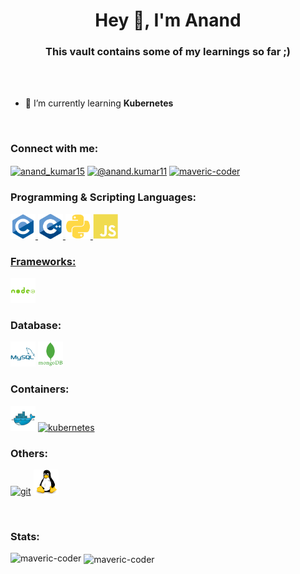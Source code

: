 <h1 align="center">Hey 👋, I'm Anand</h1>
<h3 align="center">This vault contains some of my learnings so far ;)</h3>

<br/><br/>

- 🌱 I’m currently learning **Kubernetes**

<!--- - 💬 Ask me about **Cloud and DevOps** -->

<!--- - 📫 Reach me at **anand.kumar1@hotmail.com**-->



<br/>

<p align="left">
<h3 align="left">Connect with me:</h3>



<a href="https://www.hackerrank.com/anand_kumar15" target="blank"><img align="center" src="https://cdn4.iconfinder.com/data/icons/logos-and-brands-1/512/160_Hackerrank_logo_logos-512.png" alt="anand_kumar15" height="30" width="40" /></a>
<a href="https://www.hackerearth.com/@anand.kumar11" target="blank"><img align="center" src="https://cdn.icon-icons.com/icons2/2389/PNG/512/hackerearth_logo_icon_145208.png" alt="@anand.kumar11" height="30" width="40" /></a>
<a href="https://codeforces.com/profile/maveric-coder" target="blank"><img align="center" src="https://cdn4.iconfinder.com/data/icons/logos-brands-5/24/codeforces-512.png" alt="maveric-coder" height="30" width="30" /></a>
</p>


<h3 align="left">Programming & Scripting Languages:</h3>
<p align="left">
  <a href="https://www.cprogramming.com/" target="_blank"> <img src="https://github.com/devicons/devicon/blob/master/icons/c/c-original.svg" alt="c" width="40" height="40"/> </a> 
  <a href="https://www.w3schools.com/cpp/" target="_blank"> <img src="https://github.com/devicons/devicon/blob/master/icons/cplusplus/cplusplus-original.svg" alt="cplusplus" width="40" height="40"/> <a href="https://www.python.org" target="_blank"> <img src="https://github.com/devicons/devicon/blob/master/icons/python/python-plain.svg" alt="python" width="40" height="40"/> 
  <a href="https://developer.mozilla.org/en-US/docs/Web/JavaScript" target="_blank"> <img src="https://github.com/devicons/devicon/blob/master/icons/javascript/javascript-plain.svg" alt="javascript" width="40" height="40"/> 
  <!--- <a href="https://www.w3.org/html/" target="_blank"> <img src="https://github.com/devicons/devicon/blob/master/icons/html5/html5-original-wordmark.svg" alt="html5" width="40" height="40"/> </a> 
    -->
</p>
<h3 align="left">Frameworks:</h3>
<p align="left">
<a href="https://nodejs.org" target="_blank"> <img src="https://github.com/devicons/devicon/blob/master/icons/nodejs/nodejs-plain-wordmark.svg" alt="nodejs" width="40" height="40"/></a>
</p>
<h3 align="left">Database:</h3>
<p align="left">
   <a href="https://www.mysql.com/" target="_blank"> <img src="https://github.com/devicons/devicon/blob/master/icons/mysql/mysql-plain-wordmark.svg" alt="mysql" width="40" height="40"/></a>
  <a href="https://www.mongodb.com/" target="_blank"> <img src="https://github.com/devicons/devicon/blob/master/icons/mongodb/mongodb-plain-wordmark.svg" alt="mongodb" width="40" height="40"/></a> 
<h3 align="left">Containers:</h3>
<p align="left">
   <a href="https://www.docker.com/" target="_blank"> <img src="https://github.com/devicons/devicon/blob/master/icons/docker/docker-original.svg" alt="Docker" width="40" height="40"/></a>
  <a href="https://kubernetes.io/" target="_blank"> <img src="https://user-images.githubusercontent.com/19824574/41482054-47a3a702-70a2-11e8-9561-de51c5f71220.png" alt="kubernetes" width="40" height="40"/></a> 
</p>
<h3 align="left">Others:</h3>
<p align="left">
  <a href="https://git-scm.com/" target="_blank"><img src="https://www.vectorlogo.zone/logos/git-scm/git-scm-icon.svg" alt="git" width="40" height="40"/></a>
  <a href="https://www.linux.org/" target="_blank"><img src="https://github.com/devicons/devicon/blob/master/icons/linux/linux-original.svg" alt="linux" width="40" height="40"/></a> 
</p>
<br/>

<h3 align="left">Stats:</h3>

<p><img align="left" src="https://github-readme-stats.vercel.app/api/top-langs/?username=maveric-coder&theme=graywhite" alt="maveric-coder" /></p>
<p>&nbsp;<img align="center" src="https://github-readme-stats.vercel.app/api?username=maveric-coder&theme=graywhite&show_icons=true&count_private=true" alt="maveric-coder" /></p>

